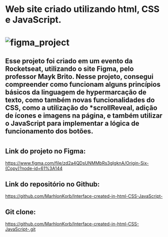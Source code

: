 <h1> Web site criado utilizando html, CSS e JavaScript.<h1>

![figma_project](https://github.com/MarhlonKorb/Interface-created-in-html-CSS-JavaScript-/blob/main/assets/fotos/preview.png)
<h2>Esse projeto foi criado em um evento da Rocketseat, utilizando o site Figma, pelo professor Mayk Brito.
Nesse projeto, consegui compreender como funcionam alguns princípios básicos da linguagem de hypermarcação de texto, como também novas funcionalidades do CSS, como a utilização do *scrollReveal, adição de ícones e imagens na página, e também utilizar o JavaScript para implementar a lógica de funcionamento dos botões.<h2/>  

# <h2>Link do projeto no Figma:</h2>https://www.figma.com/file/zd2a4QDsUNMMbRs3gIgknA/Origin-Six-(Copy)?node-id=61%3A144
## <h2>Link do repositório no Github:</h2>
https://github.com/MarhlonKorb/Interface-created-in-html-CSS-JavaScript-

## <h2>Git clone:</h2>https://github.com/MarhlonKorb/Interface-created-in-html-CSS-JavaScript-.git

